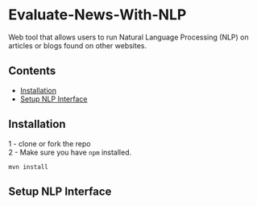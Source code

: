 # Evaluate-News-With-NLP
Web tool that allows users to run Natural Language Processing (NLP) on articles or blogs found on other websites.

## Contents

- [Installation](#installation)
- [Setup NLP Interface](#SetupNLPInterface)



## Installation
1 - clone or fork the repo <br />
2 - Make sure you have `npm` installed.
```
mvn install
```
## Setup NLP Interface
